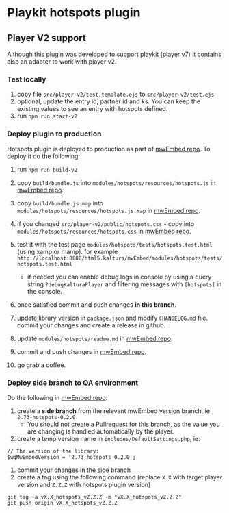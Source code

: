 # Playkit hotspots plugin


## Player V2 support
Although this plugin was developed to support playkit (player v7) it contains also an adapter to work with player v2. 

### Test locally
1. copy file `src/player-v2/test.template.ejs` to `src/player-v2/test.ejs`
2. optional, update the entry id, partner id and ks. You can keep the existing values to see an entry with hotspots defined.
3. run `npm run start-v2`

### Deploy plugin to production
Hotspots plugin is deployed to production as part of [mwEmbed repo](https://github.com/kaltura/mwEmbed). To deploy it do the following:
1. run `npm run build-v2`
2. copy `build/bundle.js` into `modules/hotspots/resources/hotspots.js` in [mwEmbed repo](https://github.com/kaltura/mwEmbed).
3. copy `build/bundle.js.map` into `modules/hotspots/resources/hotspots.js.map` in [mwEmbed repo](https://github.com/kaltura/mwEmbed).
4. if you changed `src/player-v2/public/hotspots.css` - copy into `modules/hotspots/resources/hotspots.css` in [mwEmbed repo](https://github.com/kaltura/mwEmbed).
4. test it with the test page `modules/hotspots/tests/hotspots.test.html` (using xamp or mamp). for example `http://localhost:8888/html5.kaltura/mwEmbed/modules/hotspots/tests/hotspots.test.html` 

	* if needed you can enable debug logs in console by using a query string `?debugKalturaPlayer` and filtering messages with `[hotspots]` in the console.
5. once satisfied commit and push changes **in this branch**.
1. update library version in `package.json` and modify `CHANGELOG.md` file. commit your changes and create a release in github.
6. update `modules/hotspots/readme.md` in [mwEmbed repo](https://github.com/kaltura/mwEmbed).
7. commit and push changes in [mwEmbed repo](https://github.com/kaltura/mwEmbed).
8. go grab a coffee.

### Deploy side branch to QA environment

Do the following in [mwEmbed repo](https://github.com/kaltura/mwEmbed):
1. create a **side branch** from the relevant mwEmbed version branch, ie `2.73-hotspots-0.2.0`
	* You should not create a Pullrequest for this branch, as the value you are changing is handled automatically by the player. 
1. create a temp version name in `includes/DefaultSettings.php`, ie:
```
// The version of the library:
$wgMwEmbedVersion = '2.73_hotspots_0.2.0';
```
1. commit your changes in the side branch
2. create a tag using the following command (replace `X.X` with target player version and `Z.Z.Z` with hotspots plugin version)
```
git tag -a vX.X_hotspots_vZ.Z.Z -m "vX.X_hotspots_vZ.Z.Z"
git push origin vX.X_hotspots_vZ.Z.Z
```
